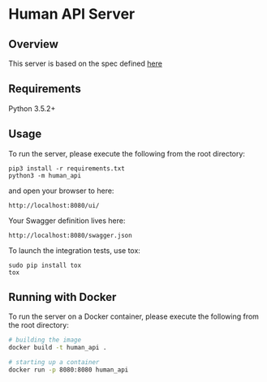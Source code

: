 # Human API Server

## Overview
This server is based on the spec defined [here](https://app.swaggerhub.com/apis/excerebrose/human-protocol/1.0.0#/)

## Requirements
Python 3.5.2+

## Usage
To run the server, please execute the following from the root directory:

```
pip3 install -r requirements.txt
python3 -m human_api
```

and open your browser to here:

```
http://localhost:8080/ui/
```

Your Swagger definition lives here:

```
http://localhost:8080/swagger.json
```

To launch the integration tests, use tox:
```
sudo pip install tox
tox
```

## Running with Docker

To run the server on a Docker container, please execute the following from the root directory:

```bash
# building the image
docker build -t human_api .

# starting up a container
docker run -p 8080:8080 human_api
```
